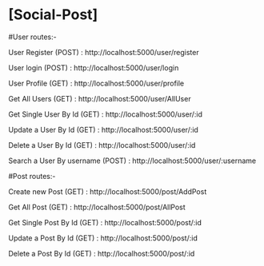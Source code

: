 # [Social-Post]

#User routes:-

User Register (POST)             : http://localhost:5000/user/register

User login (POST)                : http://localhost:5000/user/login

User Profile (GET)               : http://localhost:5000/user/profile

Get All Users (GET)              : http://localhost:5000/user/AllUser

Get Single User By Id (GET)      : http://localhost:5000/user/:id

Update a User By Id (GET)        : http://localhost:5000/user/:id

Delete a User By Id (GET)        : http://localhost:5000/user/:id

Search a User By username (POST) : http://localhost:5000/user/:username

#Post routes:-

Create new Post (GET)            : http://localhost:5000/post/AddPost

Get All Post (GET)               : http://localhost:5000/post/AllPost

Get Single Post By Id (GET)      : http://localhost:5000/post/:id

Update a Post By Id (GET)        : http://localhost:5000/post/:id

Delete a Post By Id (GET)        : http://localhost:5000/post/:id
